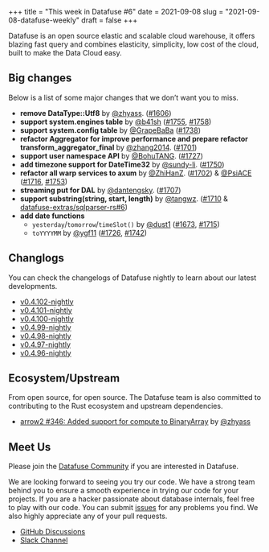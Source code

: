 +++
title = "This week in Datafuse #6"
date = 2021-09-08
slug = "2021-09-08-datafuse-weekly"
draft = false
+++

Datafuse is an open source elastic and scalable cloud warehouse, it offers blazing fast query and combines elasticity, simplicity, low cost of the cloud, built to make the Data Cloud easy.

## Big changes

Below is a list of some major changes that we don’t want you to miss.

- **remove DataType::Utf8** by [@zhyass](https://github.com/zhyass). ([#1606](https://github.com/datafuselabs/datafuse/pull/1606))
- **support system.engines table** by [@b41sh](https://github.com/b41sh) ([#1755](https://github.com/datafuselabs/datafuse/pull/1755), [#1758](https://github.com/datafuselabs/datafuse/pull/1758))
- **support system.config table** by [@GrapeBaBa](https://github.com/GrapeBaBa) ([#1738](https://github.com/datafuselabs/datafuse/pull/1738))
- **refactor Aggregator for improve performance and prepare refactor transform_aggregator_final**  by [@zhang2014](https://github.com/zhang2014). ([#1701](https://github.com/datafuselabs/datafuse/pull/1701))
- **support user namespace API** by [@BohuTANG](https://github.com/BohuTANG). ([#1727](https://github.com/datafuselabs/datafuse/pull/1727))
- **add timezone support for DateTime32** by [@sundy-li](https://github.com/sundy-li). ([#1750](https://github.com/datafuselabs/datafuse/pull/1750))
- **refactor all warp services to axum** by [@ZhiHanZ](https://github.com/ZhiHanZ). ([#1702](https://github.com/datafuselabs/datafuse/pull/1702)) & [@PsiACE](https://github.com/PsiACE) ([#1716](https://github.com/datafuselabs/datafuse/pull/1716), [#1753](https://github.com/datafuselabs/datafuse/pull/1753))
- **streaming put for DAL** by [@dantengsky](https://github.com/dantengsky). ([#1707](https://github.com/datafuselabs/datafuse/pull/1707))
- **support substring(string, start, length)** by [@tangwz](https://github.com/tangwz). ([#1710](https://github.com/datafuselabs/datafuse/pull/1710) & [datafuse-extras/sqlparser-rs#6](https://github.com/datafuse-extras/sqlparser-rs/pull/6))
- **add date functions**
  - `yesterday`/`tomorrow`/`timeSlot()` by [@dust1](https://github.com/dust1) ([#1673](https://github.com/datafuselabs/datafuse/pull/1673), [#1715](https://github.com/datafuselabs/datafuse/pull/1715))
  - `toYYYYMM` by [@ygf11](https://github.com/ygf11) ([#1726](https://github.com/datafuselabs/datafuse/pull/1726), [#1742](https://github.com/datafuselabs/datafuse/pull/1742))

## Changlogs

You can check the changelogs of Datafuse nightly to learn about our latest developments.

- [v0.4.102-nightly](https://github.com/datafuselabs/datafuse/releases/tag/v0.4.102-nightly)
- [v0.4.101-nightly](https://github.com/datafuselabs/datafuse/releases/tag/v0.4.101-nightly)
- [v0.4.100-nightly](https://github.com/datafuselabs/datafuse/releases/tag/v0.4.100-nightly)
- [v0.4.99-nightly](https://github.com/datafuselabs/datafuse/releases/tag/v0.4.99-nightly)
- [v0.4.98-nightly](https://github.com/datafuselabs/datafuse/releases/tag/v0.4.98-nightly)
- [v0.4.97-nightly](https://github.com/datafuselabs/datafuse/releases/tag/v0.4.97-nightly)
- [v0.4.96-nightly](https://github.com/datafuselabs/datafuse/releases/tag/v0.4.96-nightly)

## Ecosystem/Upstream

From open source, for open source. The Datafuse team is also committed to contributing to the Rust ecosystem and upstream dependencies.

- [arrow2 #346: Added support for compute to BinaryArray](https://github.com/jorgecarleitao/arrow2/pull/346) by [@zhyass](https://github.com/zhyass/)

## Meet Us

Please join the [Datafuse Community](https://github.com/datafuselabs/) if you are interested in Datafuse.

We are looking forward to seeing you try our code. We have a strong team behind you to ensure a smooth experience in trying our code for your projects.
If you are a hacker passionate about database internals, feel free to play with our code.
You can submit [issues](https://github.com/datafuselabs/datafuse/issues) for any problems you find. We also highly appreciate any of your pull requests.

- [GitHub Discussions](https://github.com/datafuselabs/datafuse/discussions)
- [Slack Channel](https://link.databend.rs/join-slack)
